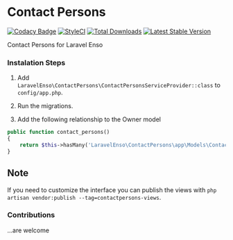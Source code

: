 # Contact Persons
[![Codacy Badge](https://api.codacy.com/project/badge/Grade/7c859dad259f4455a21c7f22d2877917)](https://www.codacy.com/app/mihai-ocneanu/contact-persons?utm_source=github.com&utm_medium=referral&utm_content=laravel-enso/contact-persons&utm_campaign=badger)
[![StyleCI](https://styleci.io/repos/88868747/shield?branch=master)](https://styleci.io/repos/88868747)
[![Total Downloads](https://poser.pugx.org/laravel-enso/contactpersons/downloads)](https://packagist.org/packages/laravel-enso/contactpersons)
[![Latest Stable Version](https://poser.pugx.org/laravel-enso/contactpersons/version)](https://packagist.org/packages/laravel-enso/contactpersons)

Contact Persons for Laravel Enso

### Instalation Steps

1. Add `LaravelEnso\ContactPersons\ContactPersonsServiceProvider::class` to `config/app.php`.

2. Run the migrations.

3. Add the following relationship to the Owner model

```php
public function contact_persons()
{
    return $this->hasMany('LaravelEnso\ContactPersons\app\Models\ContactPerson');
}
```

## Note

If you need to customize the interface you can publish the views with `php artisan vendor:publish --tag=contactpersons-views`.

### Contributions

...are welcome